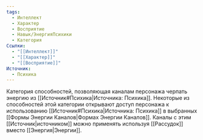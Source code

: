 ```yaml
---
tags:
  - Интеллект
  - Характер
  - Восприятие
  - Навык/ЭнергияПсихики
  - Категория
Ссылки:
  - "[[Интеллект]]"
  - "[[Характер]]"
  - "[[Восприятие]]"
Источник:
  - Психика
---
```

Категория способностей, позволяющая каналам персонажа черпать энергию из [[Источник#Психика|Источника: Психика]]. Некоторые из способностей этой категории открывают доступ персонажа к использованию [[Источник#Психика|Источника: Психика]] в выбранных [[Формы Энергии Каналов|Формах Энергии Каналов]]. Каналы с этим [[Источник|источником]] можно применять используя [[Рассудок]] вместо [[Энергия|Энергии]].